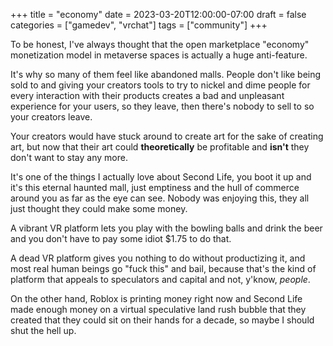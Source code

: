 +++
title = "economy"
date = 2023-03-20T12:00:00-07:00
draft = false
categories = ["gamedev", "vrchat"]
tags = ["community"]
+++

To be honest, I've always thought that the open marketplace "economy" monetization model in metaverse spaces is actually a huge anti-feature.

It's why so many of them feel like abandoned malls. People don't like being sold to and giving your creators tools to try to nickel and dime people for every interaction with their products creates a bad and unpleasant experience for your users, so they leave, then there's nobody to sell to so your creators leave.

Your creators would have stuck around to create art for the sake of creating art, but now that their art could **theoretically** be profitable and **isn't** they don't want to stay any more.

It's one of the things I actually love about Second Life, you boot it up and it's this eternal haunted mall, just emptiness and the hull of commerce around you as far as the eye can see. Nobody was enjoying this, they all just thought they could make some money.

A vibrant VR platform lets you play with the bowling balls and drink the beer and you don't have to pay some idiot $1.75 to do that.

A dead VR platform gives you nothing to do without productizing it, and most real human beings go "fuck this" and bail, because that's the kind of platform that appeals to speculators and capital and not, y'know, _people_.

On the other hand, Roblox is printing money right now and Second Life made enough money on a virtual speculative land rush bubble that they created that they could sit on their hands for a decade, so maybe I should shut the hell up.